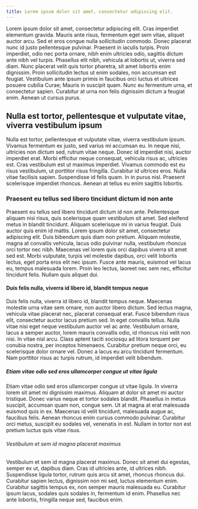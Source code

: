 ```yaml
---
title: Lorem ipsum dolor sit amet, consectetur adipiscing elit.
---
```


Lorem ipsum dolor sit amet, consectetur adipiscing elit. Cras imperdiet elementum gravida. Mauris ante risus, fermentum eget sem vitae, aliquet auctor arcu. Sed et eros congue nulla sollicitudin commodo. Donec placerat nunc id justo pellentesque pulvinar. Praesent in iaculis turpis. Proin imperdiet, odio nec porta ornare, nibh enim ultricies odio, sagittis dictum ante nibh vel turpis. Phasellus elit nibh, vehicula at lobortis ut, viverra sed diam. Nunc placerat velit quis tortor pharetra, sit amet lobortis enim dignissim. Proin sollicitudin lectus ut enim sodales, non accumsan est feugiat. Vestibulum ante ipsum primis in faucibus orci luctus et ultrices posuere cubilia Curae; Mauris in suscipit quam. Nunc eu fermentum urna, et consectetur sapien. Curabitur at urna non felis dignissim dictum a feugiat enim. Aenean ut cursus purus.

## Nulla est tortor, pellentesque et vulputate vitae, viverra vestibulum ipsum

Nulla est tortor, pellentesque et vulputate vitae, viverra vestibulum ipsum. Vivamus fermentum ex justo, sed varius mi accumsan eu. In neque nisi, ultricies non dictum sed, rutrum vitae neque. Donec id imperdiet nisi, auctor imperdiet erat. Morbi efficitur neque consequat, vehicula risus ac, ultricies est. Cras vestibulum est ut maximus imperdiet. Vivamus commodo est eu risus vestibulum, ut porttitor risus fringilla. Curabitur id ultrices eros. Nulla vitae facilisis sapien. Suspendisse id felis quam. In in purus nisl. Praesent scelerisque imperdiet rhoncus. Aenean at tellus eu enim sagittis lobortis.

### Praesent eu tellus sed libero tincidunt dictum id non ante

Praesent eu tellus sed libero tincidunt dictum id non ante. Pellentesque aliquam nisi risus, quis scelerisque quam vestibulum sit amet. Sed eleifend metus in blandit tincidunt. Aliquam scelerisque mi in varius feugiat. Duis auctor quis enim id mattis. Lorem ipsum dolor sit amet, consectetur adipiscing elit. Duis bibendum quis diam non pretium. Aliquam molestie, magna at convallis vehicula, lacus odio pulvinar nulla, vestibulum rhoncus orci tortor nec nibh. Maecenas vel lorem quis orci dapibus viverra sit amet sed est. Morbi vulputate, turpis vel molestie dapibus, orci velit lobortis lectus, eget porta eros elit nec ipsum. Fusce ante mauris, euismod vel lacus eu, tempus malesuada lorem. Proin leo lectus, laoreet nec sem nec, efficitur tincidunt felis. Nullam quis aliquet dui.

#### Duis felis nulla, viverra id libero id, blandit tempus neque

Duis felis nulla, viverra id libero id, blandit tempus neque. Maecenas molestie urna vitae sem ornare, non auctor libero dictum. Sed lectus magna, vehicula vitae placerat nec, placerat consequat erat. Fusce bibendum risus elit, consectetur auctor lacus pretium sed. In eget convallis tellus. Nulla vitae nisi eget neque vestibulum auctor vel ac ante. Vestibulum ornare, lacus a semper auctor, lorem mauris convallis odio, id rhoncus nisi velit non nisi. In vitae nisl arcu. Class aptent taciti sociosqu ad litora torquent per conubia nostra, per inceptos himenaeos. Curabitur pretium neque orci, eu scelerisque dolor ornare vel. Donec a lacus eu arcu tincidunt fermentum. Nam porttitor risus ac turpis rutrum, id imperdiet velit bibendum.

##### Etiam vitae odio sed eros ullamcorper congue ut vitae ligula

Etiam vitae odio sed eros ullamcorper congue ut vitae ligula. In viverra lorem sit amet mi dignissim maximus. Aliquam at dolor sit amet mi auctor tristique. Donec varius neque et tortor sodales blandit. Phasellus in metus suscipit, accumsan quam non, congue sem. Ut at magna at erat malesuada euismod quis in ex. Maecenas id velit tincidunt, malesuada augue ac, faucibus felis. Aenean rhoncus enim cursus commodo pulvinar. Curabitur orci metus, suscipit eu sodales vel, venenatis in est. Nullam in tortor non est pretium luctus quis vitae risus.

###### Vestibulum et sem id magna placerat maximus

Vestibulum et sem id magna placerat maximus. Donec sit amet dui egestas, semper ex ut, dapibus diam. Cras id ultricies ante, id ultrices nibh. Suspendisse ligula tortor, rutrum quis arcu sit amet, rhoncus rhoncus dui. Curabitur sapien lectus, dignissim non mi sed, luctus elementum enim. Curabitur sagittis tempus ex, non semper mauris malesuada eu. Curabitur ipsum lacus, sodales quis sodales in, fermentum id enim. Phasellus nec ante lobortis, fringilla neque sed, faucibus enim.